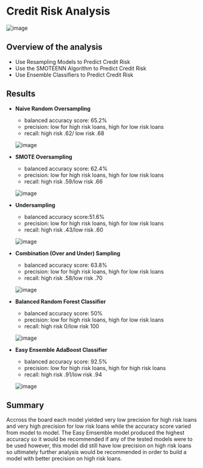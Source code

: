 # Credit Risk Analysis

![image](https://user-images.githubusercontent.com/107161421/196074309-dc8bc927-d9d0-40ff-a05d-524aebd482c0.png)


## Overview of the analysis

- Use Resampling Models to Predict Credit Risk
- Use the SMOTEENN Algorithm to Predict Credit Risk
- Use Ensemble Classifiers to Predict Credit Risk

## Results

- **Naive Random Oversampling**
  - balanced accuracy score: 65.2%
  - precision: low for high risk loans, high for low risk loans
  - recall: high risk .62/ low risk .68
  
  ![image](https://user-images.githubusercontent.com/107161421/196072822-7d88535c-55d8-40ff-a88e-a016a4c3a9f1.png)

- **SMOTE Oversampling**
  - balanced accuracy score: 62.4%
  - precision: low for high risk loans, high for low risk loans
  - recall: high risk .59/low risk .66
  
  ![image](https://user-images.githubusercontent.com/107161421/196072974-4ef356e6-b309-40f9-b829-cbbff8414ce5.png)

- **Undersampling**
  - balanced accuracy score:51.6%
  - precision: low for high risk loans, high for low risk loans
  - recall: high risk .43/low risk .60
  
  ![image](https://user-images.githubusercontent.com/107161421/196073096-0d2e2225-7174-4ca5-a0ff-3a5f2be2ab5c.png)

- **Combination (Over and Under) Sampling**
  - balanced accuracy score: 63.8%
  - precision: low for high risk loans, high for low risk loans
  - recall: high risk .58/low risk .70
  
  ![image](https://user-images.githubusercontent.com/107161421/196073340-9e3da846-caf5-4efa-8c05-36502718c0a2.png)

- **Balanced Random Forest Classifier**
  - balanced accuracy score: 50%
  - precision: low for high risk loans, high for low risk loans
  - recall: high risk 0/low risk 100
  
  ![image](https://user-images.githubusercontent.com/107161421/196073530-ca5215e2-feb1-4426-b6cf-3c6031653226.png)

- **Easy Ensemble AdaBoost Classifier**
  - balanced accuracy score: 92.5%
  - precision: low for high risk loans, high for high risk loans
  - recall: high risk .91/low risk .94
  
  ![image](https://user-images.githubusercontent.com/107161421/196073663-6fc0771c-b866-48ba-81ae-9b226eff07de.png)


## Summary

Accross the board each model yielded very low precision for high risk loans and very high precision for low risk loans while the accuracy score varied from model to model. The Easy Emsemble model produced the highest accuracy so it would be recommended if any of the tested models were to be used however, this model did still have low precision on high risk loans so ultimately further analysis would be recommended in order to build a model with better precision on high risk loans. 
